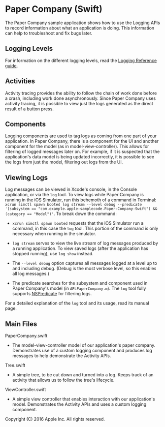 
# Paper Company (Swift)

The Paper Company sample application shows how to use the Logging APIs to record information about what an application is doing. This information can help to troubleshoot and fix bugs later.


## Logging Levels

For information on the different logging levels, read the [Logging Reference guide][1].

[1]: <https://developer.apple.com/reference/os/1891852-logging>


## Activities

Activity tracing provides the ability to follow the chain of work done before a crash, including work done asynchronously. Since Paper Company uses activity tracing, it is possible to view just the logs generated as the direct result of a button press.    


## Components

Logging components are used to tag logs as coming from one part of your application. In Paper Company, there is a component for the UI and another component for the model (as in model-view-controller). This allows for filtering of logged messages later on. For example, if it is suspected that the application's data model is being updated incorrectly, it is possible to see the logs from just the model, filtering out logs from the UI.


## Viewing Logs

Log messages can be viewed in Xcode's console, in the Console application, or via the `log` tool. To view logs while Paper Company is running in the iOS Simulator, run this behemoth of a command in Terminal: `xcrun simctl spawn booted log stream --level debug --predicate '(subsystem == "com.example.apple-samplecode.Paper-Company-Swift") && (category == "Model")'`. To break down the command:

  - `xcrun simctl spawn booted` requests that the iOS Simulator run a command, in this case the `log` tool. This portion of the command is only necessary when running in the simulator.

  - `log stream` serves to view the live stream of log messages produced by a running application. To view saved logs (after the application has stopped running), use `log show` instead.

  - The `--level debug` option captures all messages logged at a level up to and including debug. (Debug is the most verbose level, so this enables all log messages.)

  - The predicate searches for the subsystem and component used in Paper Company's model (in `APLPaperCompany.m`). The `log` tool fully supports [NSPredicate][2] for filtering logs.

For a detailed explanation of the `log` tool and its usage, read its manual page.

[2]: <https://developer.apple.com/library/mac/documentation/Cocoa/Conceptual/Predicates/Articles/pSyntax.html>


## Main Files

PaperCompany.swift
  - The model-view-controller model of our application's paper company. Demonstrates use of a custom logging component and produces log messages to help demonstrate the Activity APIs.

Tree.swift
  - A simple tree, to be cut down and turned into a log. Keeps track of an activity that allows us to follow the tree's lifecycle.

ViewController.swift
  - A simple view controller that enables interaction with our application's model. Demonstrates the Activity APIs and uses a custom logging component.


Copyright (C) 2016 Apple Inc. All rights reserved.
